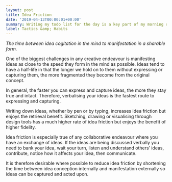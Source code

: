 ```yaml
---
layout: post
title: Idea Friction
date: '2019-04-13T00:00:01+00:00'
summary: Writing my todo list for the day is a key part of my morning routine and essential to state setting and priming
label: Tactics &amp; Habits
---
```


*The time between idea cogitation in the mind to manifestation in a sharable form.*

One of the biggest challenges in any creative endeavour is manifesting ideas as close to the speed they form in the mind as possible. Ideas tend to have a half-life in that the longer we hold on to them without expressing or capturing them, the more fragmented they become from the original concept.

In general, the faster you can express and capture ideas, the more they stay true and intact. Therefore, verbalising your ideas is the fastest route to expressing and capturing.

Writing down ideas, whether by pen or by typing, increases idea friction but enjoys the retrieval benefit. Sketching, drawing or visualising through design tools has a much higher rate of idea friction but enjoys the benefit of higher fidelity.

Idea friction is especially true of any collaborative endeavour where you have an exchange of ideas. If the ideas are being discussed verbally you need to bank your idea, wait your turn, listen and understand others’ ideas, contribute, notice how it affects your idea, then communicate.

It is therefore desirable where possible to reduce idea friction by shortening the time between idea conception internally and manifestation externally so ideas can be captured and acted upon.
